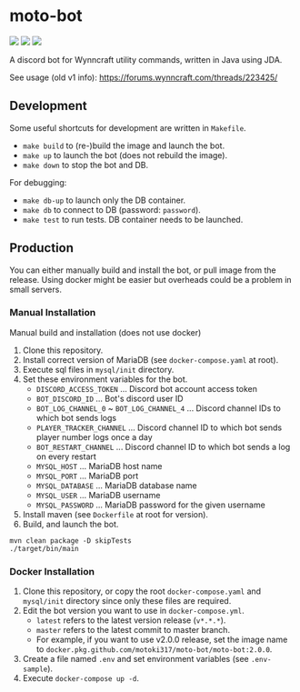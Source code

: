 # moto-bot

[![](https://github.com/motoki317/moto-bot/workflows/Build%20and%20Test/badge.svg)](https://github.com/motoki317/moto-bot/actions?query=workflow%3A%22Build+and+Test%22)
[![](https://github.com/motoki317/moto-bot/workflows/Release%20master/badge.svg)](https://github.com/motoki317/moto-bot/actions?query=workflow%3A%22Release+master%22)
[![](https://github.com/motoki317/moto-bot/workflows/Release%20version/badge.svg)](https://github.com/motoki317/moto-bot/actions?query=workflow%3A%22Release+version%22)

A discord bot for Wynncraft utility commands, written in Java using JDA.

See usage (old v1 info):
https://forums.wynncraft.com/threads/223425/

## Development

Some useful shortcuts for development are written in `Makefile`.

- `make build` to (re-)build the image and launch the bot.
- `make up` to launch the bot (does not rebuild the image).
- `make down` to stop the bot and DB.

For debugging:
- `make db-up` to launch only the DB container.
- `make db` to connect to DB (password: `password`).
- `make test` to run tests. DB container needs to be launched.

## Production

You can either manually build and install the bot, or pull image from the release.
Using docker might be easier but overheads could be a problem in small servers.

### Manual Installation

Manual build and installation (does not use docker)

1. Clone this repository.
2. Install correct version of MariaDB (see `docker-compose.yaml` at root).
3. Execute sql files in `mysql/init` directory.
4. Set these environment variables for the bot.
    - `DISCORD_ACCESS_TOKEN` ... Discord bot account access token
    - `BOT_DISCORD_ID` ... Bot's discord user ID
    - `BOT_LOG_CHANNEL_0` ~ `BOT_LOG_CHANNEL_4` ... Discord channel IDs to which bot sends logs
    - `PLAYER_TRACKER_CHANNEL` ... Discord channel ID to which bot sends player number logs once a day
    - `BOT_RESTART_CHANNEL` ... Discord channel ID to which bot sends a log on every restart
    - `MYSQL_HOST` ... MariaDB host name
    - `MYSQL_PORT` ... MariaDB port
    - `MYSQL_DATABASE` ... MariaDB database name
    - `MYSQL_USER` ... MariaDB username
    - `MYSQL_PASSWORD` ... MariaDB password for the given username
5. Install maven (see `Dockerfile` at root for version).
6. Build, and launch the bot.
```shell script
mvn clean package -D skipTests
./target/bin/main
```

### Docker Installation

1. Clone this repository, or copy the root `docker-compose.yaml` and `mysql/init` directory since only these files are required.
2. Edit the bot version you want to use in `docker-compose.yml`.
    - `latest` refers to the latest version release (`v*.*.*`).
    - `master` refers to the latest commit to master branch.
    - For example, if you want to use v2.0.0 release, set the image name to `docker.pkg.github.com/motoki317/moto-bot/moto-bot:2.0.0`.
3. Create a file named `.env` and set environment variables (see `.env-sample`).
4. Execute `docker-compose up -d`.
